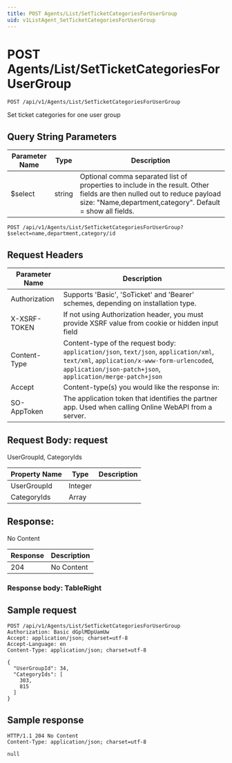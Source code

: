```yaml
---
title: POST Agents/List/SetTicketCategoriesForUserGroup
uid: v1ListAgent_SetTicketCategoriesForUserGroup
---
```


# POST Agents/List/SetTicketCategoriesForUserGroup

```http
POST /api/v1/Agents/List/SetTicketCategoriesForUserGroup
```

Set ticket categories for one user group







## Query String Parameters

| Parameter Name | Type |  Description |
|----------------|------|--------------|
| $select | string |  Optional comma separated list of properties to include in the result. Other fields are then nulled out to reduce payload size: "Name,department,category". Default = show all fields. |

```http
POST /api/v1/Agents/List/SetTicketCategoriesForUserGroup?$select=name,department,category/id
```


## Request Headers

| Parameter Name | Description |
|----------------|-------------|
| Authorization  | Supports 'Basic', 'SoTicket' and 'Bearer' schemes, depending on installation type. |
| X-XSRF-TOKEN   | If not using Authorization header, you must provide XSRF value from cookie or hidden input field |
| Content-Type | Content-type of the request body: `application/json`, `text/json`, `application/xml`, `text/xml`, `application/x-www-form-urlencoded`, `application/json-patch+json`, `application/merge-patch+json` |
| Accept         | Content-type(s) you would like the response in:  |
| SO-AppToken | The application token that identifies the partner app. Used when calling Online WebAPI from a server. |

## Request Body: request 

UserGroupId, CategoryIds 

| Property Name | Type |  Description |
|----------------|------|--------------|
| UserGroupId | Integer |  |
| CategoryIds | Array |  |

## Response:

No Content

| Response | Description |
|----------------|-------------|
| 204 | No Content |

### Response body: TableRight


## Sample request

```http!
POST /api/v1/Agents/List/SetTicketCategoriesForUserGroup
Authorization: Basic dGplMDpUamUw
Accept: application/json; charset=utf-8
Accept-Language: en
Content-Type: application/json; charset=utf-8

{
  "UserGroupId": 34,
  "CategoryIds": [
    303,
    815
  ]
}
```

## Sample response

```http_
HTTP/1.1 204 No Content
Content-Type: application/json; charset=utf-8

null
```